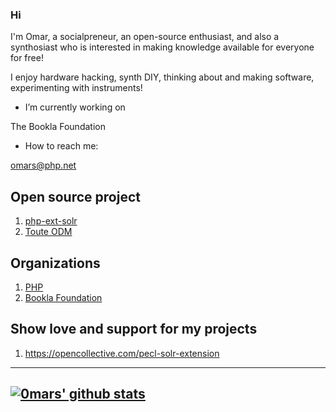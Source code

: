 ### Hi

I'm Omar, a socialpreneur, an open-source enthusiast, and also a synthosiast who is interested in making knowledge available for everyone for free!

I enjoy hardware hacking, synth DIY, thinking about and making software, experimenting with instruments!

- I’m currently working on 

 The Bookla Foundation

- How to reach me: 

 omars@php.net

## Open source project

1. [php-ext-solr](https://pecl.php.net/package/solr)
2. [Toute ODM](https://github.com/bookla-foundation/toute)

## Organizations

1. [PHP](https://people.php.net/omars)
2. [Bookla Foundation](https://github.com/bookla-foundation)

## Show love and support for my projects

1. https://opencollective.com/pecl-solr-extension

---
[![0mars' github stats](https://github-readme-stats.vercel.app/api?username=0mars)](https://github.com/anuraghazra/github-readme-stats)
---
